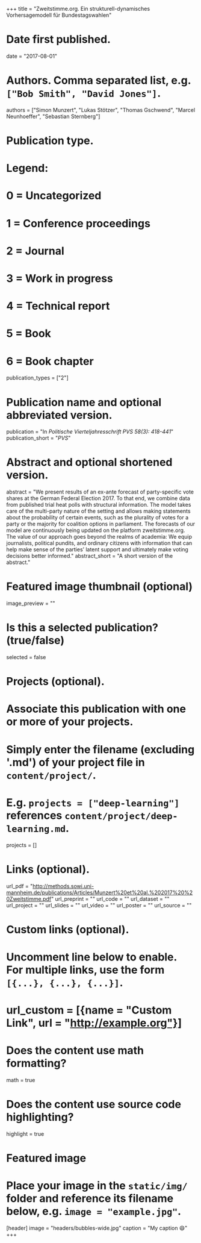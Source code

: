 +++
title = "Zweitstimme.org. Ein strukturell-dynamisches Vorhersagemodell für Bundestagswahlen"

# Date first published.
date = "2017-08-01"

# Authors. Comma separated list, e.g. `["Bob Smith", "David Jones"]`.
authors = ["Simon Munzert", "Lukas Stötzer", "Thomas Gschwend", "Marcel Neunhoeffer", "Sebastian Sternberg"]

# Publication type.
# Legend:
# 0 = Uncategorized
# 1 = Conference proceedings
# 2 = Journal
# 3 = Work in progress
# 4 = Technical report
# 5 = Book
# 6 = Book chapter
publication_types = ["2"]

# Publication name and optional abbreviated version.
publication = "In *Politische Vierteljahresschrift PVS 58(3): 418-441*"
publication_short = "*PVS*"

# Abstract and optional shortened version.
abstract = "We present results of an ex-ante forecast of party-specific vote shares at the German Federal Election 2017. To that end, we combine data from published trial heat polls with structural information. The model takes care of the multi-party nature of the setting and allows making statements about the probability of certain events, such as the plurality of votes for a party or the majority for coalition options in parliament. The forecasts of our model are continuously being updated on the platform zweitstimme.org. The value of our approach goes beyond the realms of academia: We equip journalists, political pundits, and ordinary citizens with information that can help make sense of the parties’ latent support and ultimately make voting decisions better informed."
abstract_short = "A short version of the abstract."

# Featured image thumbnail (optional)
image_preview = ""

# Is this a selected publication? (true/false)
selected = false

# Projects (optional).
#   Associate this publication with one or more of your projects.
#   Simply enter the filename (excluding '.md') of your project file in `content/project/`.
#   E.g. `projects = ["deep-learning"]` references `content/project/deep-learning.md`.
projects = []

# Links (optional).
url_pdf = "http://methods.sowi.uni-mannheim.de/publications/Articles/Munzert%20et%20al.%202017%20%20Zweitstimme.pdf"
url_preprint = ""
url_code = ""
url_dataset = ""
url_project = ""
url_slides = ""
url_video = ""
url_poster = ""
url_source = ""

# Custom links (optional).
#   Uncomment line below to enable. For multiple links, use the form `[{...}, {...}, {...}]`.
# url_custom = [{name = "Custom Link", url = "http://example.org"}]

# Does the content use math formatting?
math = true

# Does the content use source code highlighting?
highlight = true

# Featured image
# Place your image in the `static/img/` folder and reference its filename below, e.g. `image = "example.jpg"`.
[header]
image = "headers/bubbles-wide.jpg"
caption = "My caption 😄"
+++